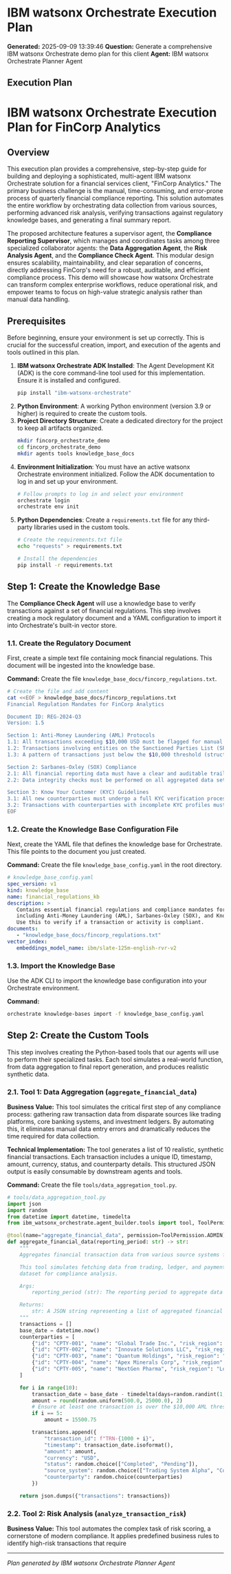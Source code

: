 # IBM watsonx Orchestrate Execution Plan

**Generated:** 2025-09-09 13:39:46
**Question:** Generate a comprehensive IBM watsonx Orchestrate demo plan for this client
**Agent:** IBM watsonx Orchestrate Planner Agent

## Execution Plan

# IBM watsonx Orchestrate Execution Plan for FinCorp Analytics

## Overview

This execution plan provides a comprehensive, step-by-step guide for building and deploying a sophisticated, multi-agent IBM watsonx Orchestrate solution for a financial services client, "FinCorp Analytics." The primary business challenge is the manual, time-consuming, and error-prone process of quarterly financial compliance reporting. This solution automates the entire workflow by orchestrating data collection from various sources, performing advanced risk analysis, verifying transactions against regulatory knowledge bases, and generating a final summary report.

The proposed architecture features a supervisor agent, the **Compliance Reporting Supervisor**, which manages and coordinates tasks among three specialized collaborator agents: the **Data Aggregation Agent**, the **Risk Analysis Agent**, and the **Compliance Check Agent**. This modular design ensures scalability, maintainability, and clear separation of concerns, directly addressing FinCorp's need for a robust, auditable, and efficient compliance process. This demo will showcase how watsonx Orchestrate can transform complex enterprise workflows, reduce operational risk, and empower teams to focus on high-value strategic analysis rather than manual data handling.

## Prerequisites

Before beginning, ensure your environment is set up correctly. This is crucial for the successful creation, import, and execution of the agents and tools outlined in this plan.

1.  **IBM watsonx Orchestrate ADK Installed**: The Agent Development Kit (ADK) is the core command-line tool used for this implementation. Ensure it is installed and configured.
    ```bash
    pip install "ibm-watsonx-orchestrate"
    ```
2.  **Python Environment**: A working Python environment (version 3.9 or higher) is required to create the custom tools.
3.  **Project Directory Structure**: Create a dedicated directory for the project to keep all artifacts organized.
    ```bash
    mkdir fincorp_orchestrate_demo
    cd fincorp_orchestrate_demo
    mkdir agents tools knowledge_base_docs
    ```
4.  **Environment Initialization**: You must have an active watsonx Orchestrate environment initialized. Follow the ADK documentation to log in and set up your environment.
    ```bash
    # Follow prompts to log in and select your environment
    orchestrate login
    orchestrate env init
    ```
5.  **Python Dependencies**: Create a `requirements.txt` file for any third-party libraries used in the custom tools.
    ```bash
    # Create the requirements.txt file
    echo "requests" > requirements.txt

    # Install the dependencies
    pip install -r requirements.txt
    ```

## Step 1: Create the Knowledge Base

The **Compliance Check Agent** will use a knowledge base to verify transactions against a set of financial regulations. This step involves creating a mock regulatory document and a YAML configuration to import it into Orchestrate's built-in vector store.

### 1.1. Create the Regulatory Document

First, create a simple text file containing mock financial regulations. This document will be ingested into the knowledge base.

**Command:** Create the file `knowledge_base_docs/fincorp_regulations.txt`.

```bash
# Create the file and add content
cat <<EOF > knowledge_base_docs/fincorp_regulations.txt
Financial Regulation Mandates for FinCorp Analytics

Document ID: REG-2024-Q3
Version: 1.5

Section 1: Anti-Money Laundering (AML) Protocols
1.1: All transactions exceeding $10,000 USD must be flagged for manual review.
1.2: Transactions involving entities on the Sanctioned Parties List (SPL) are strictly prohibited and must be reported immediately.
1.3: A pattern of transactions just below the $10,000 threshold (structuring) must be identified and reported as a Suspicious Activity Report (SAR).

Section 2: Sarbanes-Oxley (SOX) Compliance
2.1: All financial reporting data must have a clear and auditable trail from transaction origin to final report.
2.2: Data integrity checks must be performed on all aggregated data sets to ensure no unauthorized modifications have occurred.

Section 3: Know Your Customer (KYC) Guidelines
3.1: All new counterparties must undergo a full KYC verification process before their first transaction.
3.2: Transactions with counterparties with incomplete KYC profiles must be blocked until the profile is complete.
EOF
```

### 1.2. Create the Knowledge Base Configuration File

Next, create the YAML file that defines the knowledge base for Orchestrate. This file points to the document you just created.

**Command:** Create the file `knowledge_base_config.yaml` in the root directory.

```yaml
# knowledge_base_config.yaml
spec_version: v1
kind: knowledge_base
name: financial_regulations_kb
description: >
   Contains essential financial regulations and compliance mandates for FinCorp Analytics,
   including Anti-Money Laundering (AML), Sarbanes-Oxley (SOX), and Know Your Customer (KYC) protocols.
   Use this to verify if a transaction or activity is compliant.
documents:
   - "knowledge_base_docs/fincorp_regulations.txt"
vector_index:
   embeddings_model_name: ibm/slate-125m-english-rvr-v2
```

### 1.3. Import the Knowledge Base

Use the ADK CLI to import the knowledge base configuration into your Orchestrate environment.

**Command:**

```bash
orchestrate knowledge-bases import -f knowledge_base_config.yaml
```

## Step 2: Create the Custom Tools

This step involves creating the Python-based tools that our agents will use to perform their specialized tasks. Each tool simulates a real-world function, from data aggregation to final report generation, and produces realistic synthetic data.

### 2.1. Tool 1: Data Aggregation (`aggregate_financial_data`)

**Business Value:** This tool simulates the critical first step of any compliance process: gathering raw transaction data from disparate sources like trading platforms, core banking systems, and investment ledgers. By automating this, it eliminates manual data entry errors and dramatically reduces the time required for data collection.

**Technical Implementation:** The tool generates a list of 10 realistic, synthetic financial transactions. Each transaction includes a unique ID, timestamp, amount, currency, status, and counterparty details. This structured JSON output is easily consumable by downstream agents and tools.

**Command:** Create the file `tools/data_aggregation_tool.py`.

```python
# tools/data_aggregation_tool.py
import json
import random
from datetime import datetime, timedelta
from ibm_watsonx_orchestrate.agent_builder.tools import tool, ToolPermission

@tool(name="aggregate_financial_data", permission=ToolPermission.ADMIN)
def aggregate_financial_data(reporting_period: str) -> str:
    """
    Aggregates financial transaction data from various source systems for a specified reporting period.

    This tool simulates fetching data from trading, ledger, and payment systems to create a consolidated
    dataset for compliance analysis.

    Args:
        reporting_period (str): The reporting period to aggregate data for (e.g., "Q3 2024").

    Returns:
        str: A JSON string representing a list of aggregated financial transactions.
    """
    transactions = []
    base_date = datetime.now()
    counterparties = [
        {"id": "CPTY-001", "name": "Global Trade Inc.", "risk_region": "High"},
        {"id": "CPTY-002", "name": "Innovate Solutions LLC", "risk_region": "Low"},
        {"id": "CPTY-003", "name": "Quantum Holdings", "risk_region": "Medium"},
        {"id": "CPTY-004", "name": "Apex Minerals Corp", "risk_region": "High"},
        {"id": "CPTY-005", "name": "NextGen Pharma", "risk_region": "Low"},
    ]

    for i in range(10):
        transaction_date = base_date - timedelta(days=random.randint(1, 90))
        amount = round(random.uniform(500.0, 25000.0), 2)
        # Ensure at least one transaction is over the $10,000 AML threshold
        if i == 5:
            amount = 15500.75

        transactions.append({
            "transaction_id": f"TRN-{1000 + i}",
            "timestamp": transaction_date.isoformat(),
            "amount": amount,
            "currency": "USD",
            "status": random.choice(["Completed", "Pending"]),
            "source_system": random.choice(["Trading System Alpha", "Core Ledger", "Payments Gateway"]),
            "counterparty": random.choice(counterparties)
        })

    return json.dumps({"transactions": transactions})
```

### 2.2. Tool 2: Risk Analysis (`analyze_transaction_risk`)

**Business Value:** This tool automates the complex task of risk scoring, a cornerstone of modern compliance. It applies predefined business rules to identify high-risk transactions that require

---
*Plan generated by IBM watsonx Orchestrate Planner Agent*
